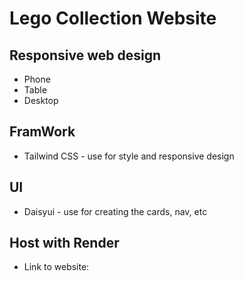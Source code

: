 # Lego Collection Website

## Responsive web design 
  * Phone
  * Table
  * Desktop

## FramWork
* Tailwind CSS - use for style and responsive design

## UI
* Daisyui - use for creating the cards, nav, etc

## Host with Render
* Link to website: 
